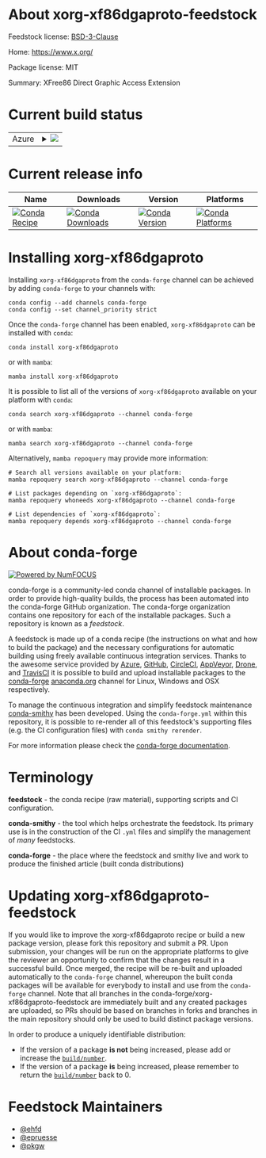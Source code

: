 About xorg-xf86dgaproto-feedstock
=================================

Feedstock license: [BSD-3-Clause](https://github.com/conda-forge/xorg-xf86dgaproto-feedstock/blob/main/LICENSE.txt)

Home: https://www.x.org/

Package license: MIT

Summary: XFree86 Direct Graphic Access Extension

Current build status
====================


<table>
    
  <tr>
    <td>Azure</td>
    <td>
      <details>
        <summary>
          <a href="https://dev.azure.com/conda-forge/feedstock-builds/_build/latest?definitionId=2214&branchName=main">
            <img src="https://dev.azure.com/conda-forge/feedstock-builds/_apis/build/status/xorg-xf86dgaproto-feedstock?branchName=main">
          </a>
        </summary>
        <table>
          <thead><tr><th>Variant</th><th>Status</th></tr></thead>
          <tbody><tr>
              <td>linux_64</td>
              <td>
                <a href="https://dev.azure.com/conda-forge/feedstock-builds/_build/latest?definitionId=2214&branchName=main">
                  <img src="https://dev.azure.com/conda-forge/feedstock-builds/_apis/build/status/xorg-xf86dgaproto-feedstock?branchName=main&jobName=linux&configuration=linux%20linux_64_" alt="variant">
                </a>
              </td>
            </tr><tr>
              <td>linux_aarch64</td>
              <td>
                <a href="https://dev.azure.com/conda-forge/feedstock-builds/_build/latest?definitionId=2214&branchName=main">
                  <img src="https://dev.azure.com/conda-forge/feedstock-builds/_apis/build/status/xorg-xf86dgaproto-feedstock?branchName=main&jobName=linux&configuration=linux%20linux_aarch64_" alt="variant">
                </a>
              </td>
            </tr><tr>
              <td>linux_ppc64le</td>
              <td>
                <a href="https://dev.azure.com/conda-forge/feedstock-builds/_build/latest?definitionId=2214&branchName=main">
                  <img src="https://dev.azure.com/conda-forge/feedstock-builds/_apis/build/status/xorg-xf86dgaproto-feedstock?branchName=main&jobName=linux&configuration=linux%20linux_ppc64le_" alt="variant">
                </a>
              </td>
            </tr><tr>
              <td>osx_64</td>
              <td>
                <a href="https://dev.azure.com/conda-forge/feedstock-builds/_build/latest?definitionId=2214&branchName=main">
                  <img src="https://dev.azure.com/conda-forge/feedstock-builds/_apis/build/status/xorg-xf86dgaproto-feedstock?branchName=main&jobName=osx&configuration=osx%20osx_64_" alt="variant">
                </a>
              </td>
            </tr><tr>
              <td>osx_arm64</td>
              <td>
                <a href="https://dev.azure.com/conda-forge/feedstock-builds/_build/latest?definitionId=2214&branchName=main">
                  <img src="https://dev.azure.com/conda-forge/feedstock-builds/_apis/build/status/xorg-xf86dgaproto-feedstock?branchName=main&jobName=osx&configuration=osx%20osx_arm64_" alt="variant">
                </a>
              </td>
            </tr><tr>
              <td>win_64</td>
              <td>
                <a href="https://dev.azure.com/conda-forge/feedstock-builds/_build/latest?definitionId=2214&branchName=main">
                  <img src="https://dev.azure.com/conda-forge/feedstock-builds/_apis/build/status/xorg-xf86dgaproto-feedstock?branchName=main&jobName=win&configuration=win%20win_64_" alt="variant">
                </a>
              </td>
            </tr>
          </tbody>
        </table>
      </details>
    </td>
  </tr>
</table>

Current release info
====================

| Name | Downloads | Version | Platforms |
| --- | --- | --- | --- |
| [![Conda Recipe](https://img.shields.io/badge/recipe-xorg--xf86dgaproto-green.svg)](https://anaconda.org/conda-forge/xorg-xf86dgaproto) | [![Conda Downloads](https://img.shields.io/conda/dn/conda-forge/xorg-xf86dgaproto.svg)](https://anaconda.org/conda-forge/xorg-xf86dgaproto) | [![Conda Version](https://img.shields.io/conda/vn/conda-forge/xorg-xf86dgaproto.svg)](https://anaconda.org/conda-forge/xorg-xf86dgaproto) | [![Conda Platforms](https://img.shields.io/conda/pn/conda-forge/xorg-xf86dgaproto.svg)](https://anaconda.org/conda-forge/xorg-xf86dgaproto) |

Installing xorg-xf86dgaproto
============================

Installing `xorg-xf86dgaproto` from the `conda-forge` channel can be achieved by adding `conda-forge` to your channels with:

```
conda config --add channels conda-forge
conda config --set channel_priority strict
```

Once the `conda-forge` channel has been enabled, `xorg-xf86dgaproto` can be installed with `conda`:

```
conda install xorg-xf86dgaproto
```

or with `mamba`:

```
mamba install xorg-xf86dgaproto
```

It is possible to list all of the versions of `xorg-xf86dgaproto` available on your platform with `conda`:

```
conda search xorg-xf86dgaproto --channel conda-forge
```

or with `mamba`:

```
mamba search xorg-xf86dgaproto --channel conda-forge
```

Alternatively, `mamba repoquery` may provide more information:

```
# Search all versions available on your platform:
mamba repoquery search xorg-xf86dgaproto --channel conda-forge

# List packages depending on `xorg-xf86dgaproto`:
mamba repoquery whoneeds xorg-xf86dgaproto --channel conda-forge

# List dependencies of `xorg-xf86dgaproto`:
mamba repoquery depends xorg-xf86dgaproto --channel conda-forge
```


About conda-forge
=================

[![Powered by
NumFOCUS](https://img.shields.io/badge/powered%20by-NumFOCUS-orange.svg?style=flat&colorA=E1523D&colorB=007D8A)](https://numfocus.org)

conda-forge is a community-led conda channel of installable packages.
In order to provide high-quality builds, the process has been automated into the
conda-forge GitHub organization. The conda-forge organization contains one repository
for each of the installable packages. Such a repository is known as a *feedstock*.

A feedstock is made up of a conda recipe (the instructions on what and how to build
the package) and the necessary configurations for automatic building using freely
available continuous integration services. Thanks to the awesome service provided by
[Azure](https://azure.microsoft.com/en-us/services/devops/), [GitHub](https://github.com/),
[CircleCI](https://circleci.com/), [AppVeyor](https://www.appveyor.com/),
[Drone](https://cloud.drone.io/welcome), and [TravisCI](https://travis-ci.com/)
it is possible to build and upload installable packages to the
[conda-forge](https://anaconda.org/conda-forge) [anaconda.org](https://anaconda.org/)
channel for Linux, Windows and OSX respectively.

To manage the continuous integration and simplify feedstock maintenance
[conda-smithy](https://github.com/conda-forge/conda-smithy) has been developed.
Using the ``conda-forge.yml`` within this repository, it is possible to re-render all of
this feedstock's supporting files (e.g. the CI configuration files) with ``conda smithy rerender``.

For more information please check the [conda-forge documentation](https://conda-forge.org/docs/).

Terminology
===========

**feedstock** - the conda recipe (raw material), supporting scripts and CI configuration.

**conda-smithy** - the tool which helps orchestrate the feedstock.
                   Its primary use is in the construction of the CI ``.yml`` files
                   and simplify the management of *many* feedstocks.

**conda-forge** - the place where the feedstock and smithy live and work to
                  produce the finished article (built conda distributions)


Updating xorg-xf86dgaproto-feedstock
====================================

If you would like to improve the xorg-xf86dgaproto recipe or build a new
package version, please fork this repository and submit a PR. Upon submission,
your changes will be run on the appropriate platforms to give the reviewer an
opportunity to confirm that the changes result in a successful build. Once
merged, the recipe will be re-built and uploaded automatically to the
`conda-forge` channel, whereupon the built conda packages will be available for
everybody to install and use from the `conda-forge` channel.
Note that all branches in the conda-forge/xorg-xf86dgaproto-feedstock are
immediately built and any created packages are uploaded, so PRs should be based
on branches in forks and branches in the main repository should only be used to
build distinct package versions.

In order to produce a uniquely identifiable distribution:
 * If the version of a package **is not** being increased, please add or increase
   the [``build/number``](https://docs.conda.io/projects/conda-build/en/latest/resources/define-metadata.html#build-number-and-string).
 * If the version of a package **is** being increased, please remember to return
   the [``build/number``](https://docs.conda.io/projects/conda-build/en/latest/resources/define-metadata.html#build-number-and-string)
   back to 0.

Feedstock Maintainers
=====================

* [@ehfd](https://github.com/ehfd/)
* [@epruesse](https://github.com/epruesse/)
* [@pkgw](https://github.com/pkgw/)

